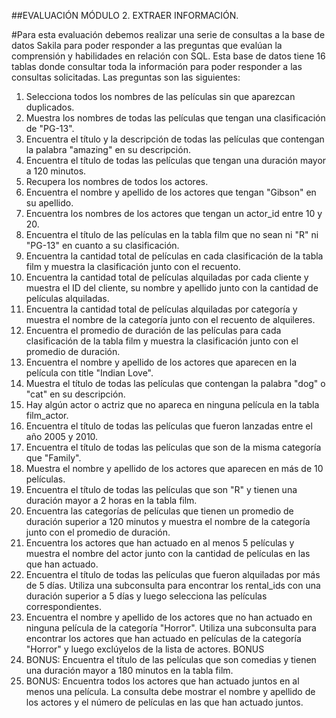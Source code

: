 ##EVALUACIÓN MÓDULO 2. EXTRAER INFORMACIÓN.

#Para esta evaluación debemos realizar una serie de consultas a la base de datos Sakila para poder responder a las preguntas que evalúan la comprensión y habilidades en relación con SQL. Esta base de datos tiene 16 tablas donde consultar toda la información para poder responder a las consultas solicitadas. Las preguntas son las siguientes:

1. Selecciona todos los nombres de las películas sin que aparezcan duplicados.
2. Muestra los nombres de todas las películas que tengan una clasificación de "PG-13".
3. Encuentra el título y la descripción de todas las películas que contengan la palabra "amazing" en su descripción.
4. Encuentra el título de todas las películas que tengan una duración mayor a 120 minutos.
5. Recupera los nombres de todos los actores.
6. Encuentra el nombre y apellido de los actores que tengan "Gibson" en su apellido.
7. Encuentra los nombres de los actores que tengan un actor_id entre 10 y 20.
8. Encuentra el título de las películas en la tabla film que no sean ni "R" ni "PG-13" en cuanto a su clasificación.
9. Encuentra la cantidad total de películas en cada clasificación de la tabla film y muestra la clasificación junto con
el recuento.
10. Encuentra la cantidad total de películas alquiladas por cada cliente y muestra el ID del cliente, su nombre y
apellido junto con la cantidad de películas alquiladas.
11. Encuentra la cantidad total de películas alquiladas por categoría y muestra el nombre de la categoría junto con el
recuento de alquileres.
12. Encuentra el promedio de duración de las películas para cada clasificación de la tabla film y muestra la
clasificación junto con el promedio de duración.
13. Encuentra el nombre y apellido de los actores que aparecen en la película con title "Indian Love".
14. Muestra el título de todas las películas que contengan la palabra "dog" o "cat" en su descripción.
15. Hay algún actor o actriz que no apareca en ninguna película en la tabla film_actor.
16. Encuentra el título de todas las películas que fueron lanzadas entre el año 2005 y 2010.
17. Encuentra el título de todas las películas que son de la misma categoría que "Family".
18. Muestra el nombre y apellido de los actores que aparecen en más de 10 películas.
19. Encuentra el título de todas las películas que son "R" y tienen una duración mayor a 2 horas en la tabla film.
20. Encuentra las categorías de películas que tienen un promedio de duración superior a 120 minutos y muestra el
nombre de la categoría junto con el promedio de duración.
21. Encuentra los actores que han actuado en al menos 5 películas y muestra el nombre del actor junto con la
cantidad de películas en las que han actuado.
22. Encuentra el título de todas las películas que fueron alquiladas por más de 5 días. Utiliza una subconsulta para
encontrar los rental_ids con una duración superior a 5 días y luego selecciona las películas correspondientes.
23. Encuentra el nombre y apellido de los actores que no han actuado en ninguna película de la categoría "Horror".
Utiliza una subconsulta para encontrar los actores que han actuado en películas de la categoría "Horror" y luego
exclúyelos de la lista de actores.
BONUS
24. BONUS: Encuentra el título de las películas que son comedias y tienen una duración mayor a 180 minutos en la
tabla film.
25. BONUS: Encuentra todos los actores que han actuado juntos en al menos una película. La consulta debe
mostrar el nombre y apellido de los actores y el número de películas en las que han actuado juntos.